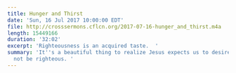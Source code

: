 ```yaml
---
title: Hunger and Thirst
date: 'Sun, 16 Jul 2017 10:00:00 EDT'
file: http://crosssermons.cflcn.org/2017-07-16-hunger_and_thirst.m4a
length: 15449166
duration: '32:02'
excerpt: 'Righteousness is an acquired taste.  '
summary: 'It''s a beautiful thing to realize Jesus expects us to desire righteousness,
  not be righteous. '
---
```


